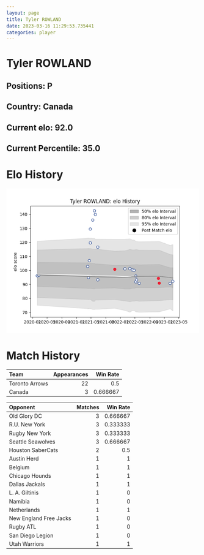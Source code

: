 ```yaml
---  
layout: page  
title: Tyler ROWLAND  
date: 2023-03-16 11:29:53.735441  
categories: player  
---
```

# Tyler ROWLAND

## Positions: P

## Country: Canada

## Current elo: 92.0

## Current Percentile: 35.0

# Elo History


![elo history](history_TylerROWLAND.png)
# Match History


| Team           |   Appearances |   Win Rate |
|:---------------|--------------:|-----------:|
| Toronto Arrows |            22 |   0.5      |
| Canada         |             3 |   0.666667 |

| Opponent               |   Matches |   Win Rate |
|:-----------------------|----------:|-----------:|
| Old Glory DC           |         3 |   0.666667 |
| R.U. New York          |         3 |   0.333333 |
| Rugby New York         |         3 |   0.333333 |
| Seattle Seawolves      |         3 |   0.666667 |
| Houston SaberCats      |         2 |   0.5      |
| Austin Herd            |         1 |   1        |
| Belgium                |         1 |   1        |
| Chicago Hounds         |         1 |   1        |
| Dallas Jackals         |         1 |   1        |
| L. A. Giltinis         |         1 |   0        |
| Namibia                |         1 |   0        |
| Netherlands            |         1 |   1        |
| New England Free Jacks |         1 |   0        |
| Rugby ATL              |         1 |   0        |
| San Diego Legion       |         1 |   0        |
| Utah Warriors          |         1 |   1        |
